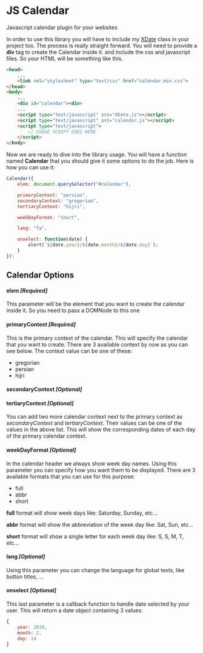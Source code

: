 # JS Calendar
Javascript calendar plugin for your websites

In order to use this library you will have to include my [XDate](https://github.com/atikalaker/XDate/tree/master/Javascript) class in your project too.
The process is really straight forward. You will need to provide a **div** tag to create the Calendar inside it. and include the css and javascript files.
So your HTML will be something like this.

```HTML
<head>
    ...
    <link rel="stylesheet" type="text/css" href="calendar.min.css">
</head>
<body>
    ...
    <div id="calendar"><div>
    ...
    <script type="text/javascript" src="XDate.js"></script>
    <script type="text/javascript" src="calendar.js"></script>
    <script type="text/javascript">
        // USAGE SCRIPT GOES HERE
    </script>
</body>
```

Now we are ready to dive into the library usage. You will have a function named **Calendar** that you should give it some options to do the job.
Here is how you can use it:

```javascript
Calendar({
    elem: document.querySelector("#calendar"),

    primaryContext: "persian",
    secondaryContext: "gregorian",
    tertiaryContext: "hijri",

    weekDayFormat: "short",

    lang: "fa",

    onselect: function(date) {
        alert(`${date.year}/${date.month}/${date.day}`);
    }
});
```
## Calendar Options
#### elem *[Required]*
This parameter will be the element that you want to create the calendar inside it. So you need to pass a DOMNode to this one

#### primaryContext *[Required]*
This is the primary context of the calendar. This will specify the calendar that you want to create. There are 3 available context by now as you can see below. The context value can be one of these:

- gregorian
- persian
- hijri

#### secondaryContext *[Optional]*
#### tertiaryContext *[Optional]*
You can add two more calendar context next to the primary context as *secondaryContext* and *tertiaryContext*. Their values can be one of the values in the above list. This will show the corresponding dates of each day of the primary calendar context.

#### weekDayFormat *[Optional]*
In the calendar header we always show week day names. Using this parameter you can specify how you want them to be displayed. There are 3 available formats that you can use for this purpose:

- full
- abbr
- short

**full** format will show week days like: Saturday, Sunday, etc...

**abbr** format will show the abbreviation of the week day like: Sat, Sun, etc...

**short** format will show a single letter for each week day like: S, S, M, T, etc...

#### lang *[Optional]*
Using this parameter you can change the language for global texts, like button titles, ...

#### onselect *[Optional]*
This last parameter is a callback function to handle date selected by your user. This will return a date object containing 3 values:

```javascript
{
    year: 2019,
    month: 2,
    day: 14
}
```